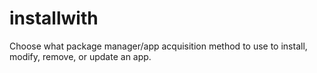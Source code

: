 # installwith
 Choose what package manager/app acquisition method to use to install, modify, remove, or update an app.
